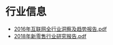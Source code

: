 # <span id="hangye">行业信息</span>
* [2016年互联网全行业洞察及趋势报告.pdf](doc/2016年互联网全行业洞察及趋势报告.pdf)
* [2018年新零售行业研究报告.pdf](doc/2018年新零售行业研究报告.pdf)